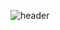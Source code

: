 ![header](https://capsule-render.vercel.app/api?type=waving&color=#CDE29D&height=300&section=header)


